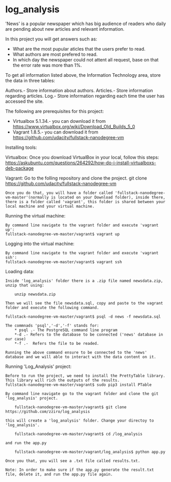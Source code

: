 # log_analysis

'News' is a popular newspaper which has big audience of readers who daily are pending about new articles and relevant information.

In this project you will get answers such as:

* What are the most pupular aticles that the users prefer to read.
* What authors are most prefered to read.
* In which day the newspaper could not attent all request, base on that the error rate was more than 1%.

To get all information listed above, the Information Technology area, store the data in three tables:

Authors.- Store information about authors.
Articles.- Store information regarding articles.
Log.- Store information regarding each time the user has accessed the site.


The following are prerequisites for this project:

* Virtualbox 5.1.34.- you can download it from https://www.virtualbox.org/wiki/Download_Old_Builds_5_0 
* Vagrant 1.8.5.- you can download it from https://github.com/udacity/fullstack-nanodegree-vm


Installing tools:

Virtualbox:
	Once you download VirtualBox in your local, follow this steps: https://askubuntu.com/questions/264292/how-do-i-install-virtualboxs-deb-package	

Vagrant:
	Go to the folling repository and clone the project.
	git clone https://github.com/udacity/fullstack-nanodegree-vm

	Once you do that, you will have a folder called 'fullstack-nanodegree-vm-master'(normally is located on your Download folder), inside there, there is a folder called 'vagrant', this folder is shared between your local machine and your virtual machine. 	


Running the virtual machine:

	By command line navigate to the vagrant folder and execute 'vagrant up':
	fullstack-nanodegree-vm-master/vagrant$ vagrant up

Logging into the virtual machine:

	By command line navigate to the vagrant folder and execute 'vagrant ssh':
	fullstack-nanodegree-vm-master/vagrant$ vagrant ssh	

Loading data:

	Inside 'log_analysis' folder there is a .zip file named newsdata.zip, unzip that using:

		unzip newsdata.zip

	Then we will see the file newsdata.sql, copy and paste to the vagrant folder and execute the following command.	

	fullstack-nanodegree-vm-master/vagrant$ psql -d news -f newsdata.sql

	The commnads 'psql','-d','-f' stands for:
		* psql .- The PostgreSQL command line program
		*-d .- Refers to the database to be connected ('news' database in our case) 
		*-f .-  Refers the file to be readed.

	Running the above command ensure to be connected to the 'news' database and we will able to interact with the data content on it.


Running 'Log_Analysis' project:

	Before to run the project, we need to install the PrettyTable library. This library will rich the outputs of the results.	
	fullstack-nanodegree-vm-master/vagrant$ sudo pip3 install PTable
		
	By command line navigate go to the vagrant folder and clone the git 'log_analysis' project.

    	fullstack-nanodegree-vm-master/vagrant$ git clone https://github.com/zziro/log_analysis

    this will create a 'log_analysis' folder. Change your directoy to 'log_analysis'.

        fullstack-nanodegree-vm-master/vagrant$ cd /log_analysis

    and run the app.py

    	fullstack-nanodegree-vm-master/vagrant/log_analysis$ python app.py

    Once you that, you will see a .txt file called results.txt. 

    Note: In order to make sure if the app.py generate the result.txt file, delete it, and run the app.py file again.
